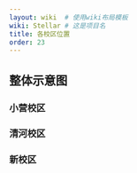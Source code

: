 ```yaml
---
layout: wiki  # 使用wiki布局模板
wiki: Stellar # 这是项目名
title: 各校区位置
order: 23
---
```


## 整体示意图

### 小营校区

### 清河校区

### 新校区


